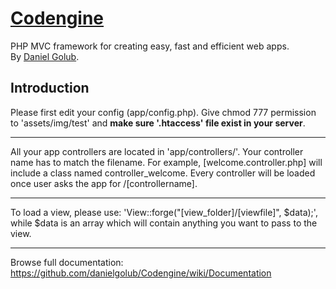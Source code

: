 [Codengine](http://www.codengine.net)
================
PHP MVC framework for creating easy, fast and efficient web apps. <br />
By [Daniel Golub](http://danielgolub.com).

## Introduction
Please first edit your config (app/config.php). Give chmod 777 permission to 'assets/img/test' and **make sure '.htaccess' file exist in your server**.
____________
All your app controllers are located in 'app/controllers/'. Your controller name has to match the filename. For example, [welcome.controller.php] will include a class named controller_welcome. Every controller will be loaded once user asks the app for /[controllername].
____________
To load a view, please use: 'View::forge("[view_folder]/[viewfile]", $data);', while $data is an array which will contain anything you want to pass to the view.
____________
Browse full documentation:
https://github.com/danielgolub/Codengine/wiki/Documentation
